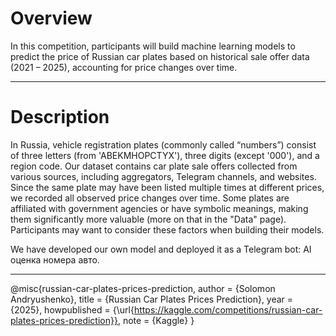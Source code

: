 # Overview
In this competition, participants will build machine learning models to predict the price of Russian car plates based on historical sale offer data (2021 – 2025), accounting for price changes over time.

-----

# Description
In Russia, vehicle registration plates (commonly called “numbers”) consist of three letters (from 'ABEKMHOPCTYX'), three digits (except '000'), and a region code. Our dataset contains car plate sale offers collected from various sources, including aggregators, Telegram channels, and websites. Since the same plate may have been listed multiple times at different prices, we recorded all observed price changes over time. Some plates are affiliated with government agencies or have symbolic meanings, making them significantly more valuable (more on that in the "Data" page). Participants may want to consider these factors when building their models.

We have developed our own model and deployed it as a Telegram bot: AI оценка номера авто.

-----

@misc{russian-car-plates-prices-prediction,
    author = {Solomon Andryushenko},
    title = {Russian Car Plates Prices Prediction},
    year = {2025},
    howpublished = {\url{https://kaggle.com/competitions/russian-car-plates-prices-prediction}},
    note = {Kaggle}
}
